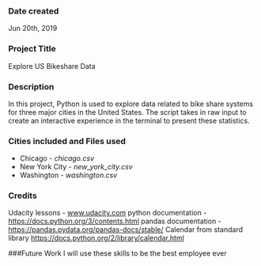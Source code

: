 ### Date created
Jun 20th, 2019

### Project Title 
Explore US Bikeshare Data

### Description
In this project, Python is used to explore data related to bike share systems for three major cities in the United States.  The script takes in raw input to create an interactive experience in the terminal to present these statistics.

### Cities included and Files used
* Chicago - _chicago.csv_
* New York City - _new_york_city.csv_
* Washington - _washington.csv_

### Credits
Udacity lessons - www.udacity.com
python documentation - https://docs.python.org/3/contents.html
pandas documentation - https://pandas.pydata.org/pandas-docs/stable/
Calendar from standard library https://docs.python.org/2/library/calendar.html

###Future Work
I will use these skills to be the best employee ever

